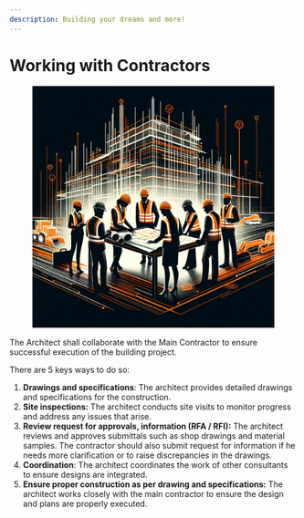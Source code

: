 ```yaml
---
description: Building your dreams and more!
---
```


# Working with Contractors

<figure><img src="../.gitbook/assets/Architect and Contractor.png" alt=""><figcaption></figcaption></figure>

The Architect shall collaborate with the Main Contractor to ensure successful execution of the building project.

There are 5 keys ways to do so:

1. **Drawings and specifications**: The architect provides detailed drawings and specifications for the construction.
2. **Site inspections:** The architect conducts site visits to monitor progress and address any issues that arise.
3. **Review request for approvals, information (RFA / RFI):** The architect reviews and approves submittals such as shop drawings and material samples. The contractor should also submit request for information if he needs more clarification or to raise discrepancies in the drawings.
4. **Coordination**: The architect coordinates the work of other consultants to ensure designs are integrated.
5. **Ensure proper construction as per drawing and specifications:** The architect works closely with the main contractor to ensure the design and plans are properly executed.
